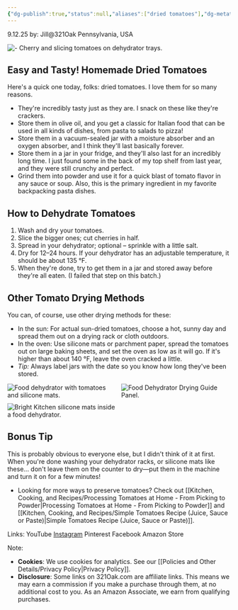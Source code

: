```yaml
---
{"dg-publish":true,"status":null,"aliases":["dried tomatoes"],"dg-metatags":{"title":"Easy Homemade Dried Tomatoes (Not Sun-Dried)","description":"Learn how to dehydrate tomatoes at home with a dehydrator, oven, or sun drying. Easy storage tips and versatile uses for your pantry.","og:title":"Easy Homemade Dried Tomatoes (Not Sun-Dried)","og:description":"Step-by-step guide to drying tomatoes at home with a dehydrator or oven. Great for storage, snacks, and cooking.","og:type":"article","og:url":"https://321oak.com/path/to/post","og:site_name":"321 Oak","og:image":"https://res.cloudinary.com/dwfbbjxam/image/upload/c_fill,g_auto,w_1200,h_630,f_auto,q_auto/v1757682911/dehydrating-tomatoes-cherry-slicing-20250904_hwgo9k.jpg","og:image:width":"1200","og:image:height":"630","og:image:alt":"Cherry and slicing tomatoes on dehydrator trays"},"permalink":"/kitchen-cooking-and-recipes/easy-homemade-dried-tomatoes-not-sun-dried/","metatags":{"title":"Easy Homemade Dried Tomatoes (Not Sun-Dried)","description":"Learn how to dehydrate tomatoes at home with a dehydrator, oven, or sun drying. Easy storage tips and versatile uses for your pantry.","og:title":"Easy Homemade Dried Tomatoes (Not Sun-Dried)","og:description":"Step-by-step guide to drying tomatoes at home with a dehydrator or oven. Great for storage, snacks, and cooking.","og:type":"article","og:url":"https://321oak.com/path/to/post","og:site_name":"321 Oak","og:image":"https://res.cloudinary.com/dwfbbjxam/image/upload/c_fill,g_auto,w_1200,h_630,f_auto,q_auto/v1757682911/dehydrating-tomatoes-cherry-slicing-20250904_hwgo9k.jpg","og:image:width":"1200","og:image:height":"630","og:image:alt":"Cherry and slicing tomatoes on dehydrator trays"},"dgPassFrontmatter":true,"noteIcon":""}
---
```


9.12.25
by: Jill@321Oak
Pennsylvania, USA

<img src="https://res.cloudinary.com/dwfbbjxam/image/upload/c_fill,g_auto,ar_19:6,w_auto:100:1600,dpr_auto,f_auto,q_auto/v1757682911/dehydrating-tomatoes-cherry-slicing-20250904_hwgo9k.jpg" alt="- Cherry and slicing tomatoes on dehydrator trays.">

## Easy and Tasty! Homemade Dried Tomatoes

Here's a quick one today, folks: dried tomatoes. I love them for so many reasons.
- They're incredibly tasty just as they are. I snack on these like they're crackers.
- Store them in olive oil, and you get a classic for Italian food that can be used in all kinds of dishes, from pasta to salads to pizza!
- Store them in a vacuum-sealed jar with a moisture absorber and an oxygen absorber, and I think they'll last basically forever.
- Store them in a jar in your fridge, and they'll also last for an incredibly long time. I just found some in the back of my top shelf from last year, and they were still crunchy and perfect.
- Grind them into powder and use it for a quick blast of tomato flavor in any sauce or soup. Also, this is the primary ingredient in my favorite backpacking pasta dishes.
## How to Dehydrate Tomatoes

1. Wash and dry your tomatoes.
2. Slice the bigger ones; cut cherries in half.
3. Spread in your dehydrator; optional – sprinkle with a little salt.
4. Dry for 12–24 hours. If your dehydrator has an adjustable temperature, it should be about 135 °F.
5. When they're done, try to get them in a jar and stored away before they're all eaten. (I failed that step on this batch.)    

## Other Tomato Drying Methods

You can, of course, use other drying methods for these:
- In the sun: For actual sun-dried tomatoes, choose a hot, sunny day and spread them out on a drying rack or cloth outdoors.
- In the oven: Use silicone mats or parchment paper, spread the tomatoes out on large baking sheets, and set the oven as low as it will go. If it's higher than about 140 °F, leave the oven cracked a little.
- _Tip:_ Always label jars with the date so you know how long they've been stored.

<div style="display:grid; grid-template-columns: repeat(auto-fit, minmax(180px, 1fr));
  gap:10px; width:100%; max-width:100%; margin:0 auto;">
<img src="https://res.cloudinary.com/dwfbbjxam/image/upload/ar_1:1,c_fill,g_auto,w_400,f_auto,q_auto/v1757682911/dehydrating-tomatoes-silicone-mats-20250904_m4xow9.jpg" alt="Food dehydrator with tomatoes and silicone mats.">
<img src="https://res.cloudinary.com/dwfbbjxam/image/upload/ar_1:1,c_fill,g_auto,w_400,f_auto,q_auto/v1757682911/food-dehydrator-drying-guide-20250904_blhmt2.jpg" alt="Food Dehydrator Drying Guide Panel.">
<img
src="https://res.cloudinary.com/dwfbbjxam/image/upload/ar_1:1,c_fill,g_auto,w_400,f_auto,q_auto/v1757682911/bright-kitchen-silicone-mats-dehydrator-20250904_fp4imk.jpg" alt="Bright Kitchen silicone mats inside a food dehydrator.">
</div>

## Bonus Tip

This is probably obvious to everyone else, but I didn't think of it at first. When you're done washing your dehydrator racks, or silicone mats like these... don't leave them on the counter to dry—put them in the machine and turn it on for a few minutes!

+ Looking for more ways to preserve tomatoes? Check out [[Kitchen, Cooking, and Recipes/Processing Tomatoes at Home - From Picking to Powder\|Processing Tomatoes at Home - From Picking to Powder]] and [[Kitchen, Cooking, and Recipes/Simple Tomatoes Recipe (Juice, Sauce or Paste)\|Simple Tomatoes Recipe (Juice, Sauce or Paste)]].

Links:
YouTube
[Instagram](https://www.instagram.com/jill_321oak/)
Pinterest
Facebook
Amazon Store

Note:
- **Cookies**: We use cookies for analytics. See our [[Policies and Other Details/Privacy Policy\|Privacy Policy]].
- **Disclosure**: Some links on 321Oak.com are affiliate links. This means we may earn a commission if you make a purchase through them, at no additional cost to you. As an Amazon Associate, we earn from qualifying purchases.